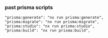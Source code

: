 
### past prisma scripts
    "prisma:generate": "nx run prisma:generate",
    "prisma:migrate": "nx run prisma:migrate",
    "prisma:studio": "nx run prisma:studio",
    "prisma:build": "nx run prisma:build",